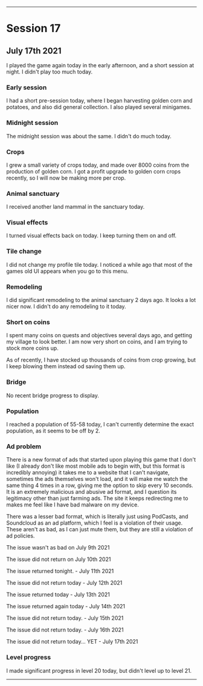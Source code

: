 
***

# Session 17

## July 17th 2021

I played the game again today in the early afternoon, and a short session at night. I didn't play too much today.

<!-- Session notes July 8th 2021

!-->

### Early session

I had a short pre-session today, where I began harvesting golden corn and potatoes, and also did general collection. I also played several minigames.

### Midnight session

The midnight session was about the same. I didn't do much today.

### Crops

I grew a small variety of crops today, and made over 8000 coins from the production of golden corn. I got a profit upgrade to golden corn crops recently, so I will now be making more per crop.

### Animal sanctuary

I received another land mammal in the sanctuary today.

### Visual effects

I turned visual effects back on today. I keep turning them on and off.

### Tile change

I did not change my profile tile today. I noticed a while ago that most of the games old UI appears when you go to this menu.

### Remodeling

I did significant remodeling to the animal sanctuary 2 days ago. It looks a lot nicer now. I didn't do any remodeling to it today.

### Short on coins

I spent many coins on quests and objectives several days ago, and getting my village to look better. I am now very short on coins, and I am trying to stock more coins up.

As of recently, I have stocked up thousands of coins from crop growing, but I keep blowing them instead od saving them up.

### Bridge

No recent bridge progress to display.

### Population

I reached a population of 55-58 today, I can't currently determine the exact population, as it seems to be off by 2.

### Ad problem

There is a new format of ads that started upon playing this game that I don't like (I already don't like most mobile ads to begin with, but this format is incredibly annoying) it takes me to a website that I can't navigate, sometimes the ads themselves won't load, and it will make me watch the same thing 4 times in a row, giving me the option to skip every 10 seconds. It is an extremely malicious and abusive ad format, and I question its legitimacy other than just farming ads. The site it keeps redirecting me to makes me feel like I have bad malware on my device.

There was a lesser bad format, which is literally just using PodCasts, and Soundcloud as an ad platform, which I feel is a violation of their usage. These aren't as bad, as I can just mute them, but they are still a violation of ad policies.

The issue wasn't as bad on July 9th 2021

The issue did not return on July 10th 2021

The issue returned tonight. - July 11th 2021

The issue did not return today - July 12th 2021

The issue returned today - July 13th 2021

The issue returned again today - July 14th 2021

The issue did not return today. - July 15th 2021

The issue did not return today. - July 16th 2021

The issue did not return today... YET - July 17th 2021

### Level progress

<!-- I leveled up to level 18 today. !-->

<!-- I leveled up to level 19 today, and used an ad boost to get additional XP to level up, so that I could progress through level 19 slightly faster (3% faster) !-->

I made significant progress in level 20 today, but didn't level up to level 21.

<!-- I did not level up today. !-->

***
